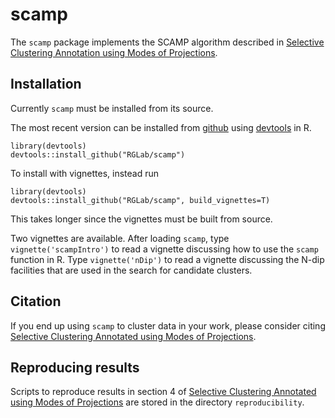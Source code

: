 # scamp

The `scamp` package implements the SCAMP algorithm described in [Selective Clustering Annotation using Modes of Projections](https://arxiv.org).

## Installation

Currently `scamp` must be installed from its source.

The most recent version can be installed from [github](https://github.com/RGlab/scamp) using [devtools](https://github.com/r-lib/devtools) in R.

    library(devtools)
    devtools::install_github("RGLab/scamp")

To install with vignettes, instead run

    library(devtools)
    devtools::install_github("RGLab/scamp", build_vignettes=T)

This takes longer since the vignettes must be built from source.

Two vignettes are available.
After loading `scamp`, type `vignette('scampIntro')` to read a vignette discussing how to use the `scamp` function in R.
Type `vignette('nDip')` to read a vignette discussing the N-dip facilities that are used in the search for candidate clusters.
    
## Citation

If you end up using `scamp` to cluster data in your work,
please consider citing [Selective Clustering Annotated using Modes of Projections](https://arxiv.org).

## Reproducing results

Scripts to reproduce results in section 4 of [Selective Clustering Annotated using Modes of Projections](https://arxiv.org)
are stored in the directory `reproducibility`.